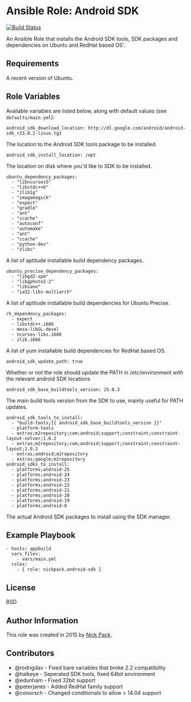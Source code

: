 # Ansible Role: Android SDK

[![Build Status](https://travis-ci.org/nickpack/ansible-role-android-sdk.svg?branch=master)](https://travis-ci.org/nickpack/ansible-role-android-sdk)

An Ansible Role that installs the Android SDK tools, SDK packages and dependencies on Ubuntu and RedHat based OS'.

## Requirements

A recent version of Ubuntu.

## Role Variables

Available variables are listed below, along with default values (see `defaults/main.yml`):

    android_sdk_download_location: http://dl.google.com/android/android-sdk_r23.0.2-linux.tgz

The location to the Android SDK tools package to be installed.

    android_sdk_install_location: /opt

The location on disk where you'd like to SDK to be installed.

    ubuntu_dependency_packages:
      - "libncurses5"
      - "libstdc++6"
      - "zlib1g"
      - "imagemagick"
      - "expect"
      - "gradle"
      - "ant"
      - "ccache"
      - "autoconf"
      - "automake"
      - "ant"
      - "ccache"
      - "python-dev"
      - "zlibc"

A list of aptitude installable build dependency packages.

    ubuntu_precise_dependency_packages:
      - "libgd2-xpm"
      - "libgphoto2-2"
      - "libsane"
      - "ia32-libs-multiarch"

A list of aptitude installable build dependencies for Ubuntu Precise.

    rh_dependency_packages:
      - expect
      - libstdc++.i686
      - mesa-libGL-devel
      - ncurses-libs.i686
      - zlib.i686

A list of yum installable build dependencies for RedHat based OS.

    android_sdk_update_path: true

Whether or not the role should update the PATH in /etc/environment with the relevant android SDK locations

    android_sdk_base_buildtools_version: 25.0.3

The main build tools version from the SDK to use, mainly useful for PATH updates.

    android_sdk_tools_to_install:
      - "build-tools;{{ android_sdk_base_buildtools_version }}"
      - platform-tools
      - extras;m2repository;com;android;support;constraint;constraint-layout-solver;1.0.2
      - extras;m2repository;com;android;support;constraint;constraint-layout;1.0.2
      - extras;android;m2repository
      - extras;google;m2repository
    android_sdks_to_install:
      - platforms;android-25
      - platforms;android-24
      - platforms;android-23
      - platforms;android-22
      - platforms;android-21
      - platforms;android-20
      - platforms;android-19
      - platforms;android-8

The actual Android SDK packages to install using the SDK manager.

## Example Playbook

    - hosts: appbuild
      vars_files:
        - vars/main.yml
      roles:
        - { role: nickpack.android-sdk }

## License

BSD

## Author Information

This role was created in 2015 by [Nick Pack](https://github.com/nickpack).

## Contributors

* @rodrigdav - Fixed bare variables that broke 2.2 compatibility
* @halkeye - Seperated SDK tools, fixed 64bit environment
* @edunham - Fixed 32bit support
* @peterjanes - Added RedHat family support
* @conorsch - Changed conditionals to allow > 14.04 support
